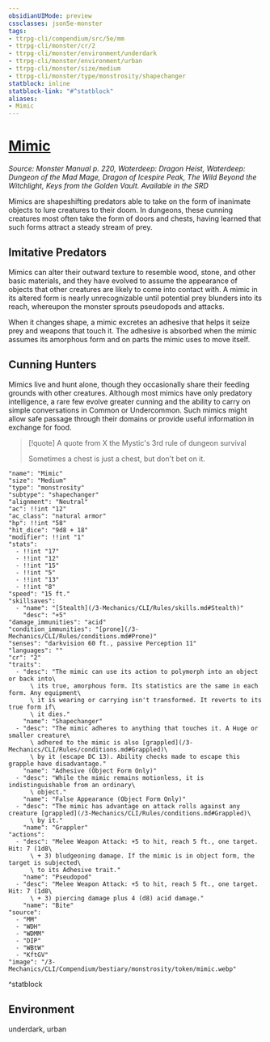 ```yaml
---
obsidianUIMode: preview
cssclasses: json5e-monster
tags:
- ttrpg-cli/compendium/src/5e/mm
- ttrpg-cli/monster/cr/2
- ttrpg-cli/monster/environment/underdark
- ttrpg-cli/monster/environment/urban
- ttrpg-cli/monster/size/medium
- ttrpg-cli/monster/type/monstrosity/shapechanger
statblock: inline
statblock-link: "#^statblock"
aliases:
- Mimic
---
```

# [Mimic](3-Mechanics\CLI\Compendium\bestiary\monstrosity/mimic.md)
*Source: Monster Manual p. 220, Waterdeep: Dragon Heist, Waterdeep: Dungeon of the Mad Mage, Dragon of Icespire Peak, The Wild Beyond the Witchlight, Keys from the Golden Vault. Available in the <span title='Systems Reference Document (5.1)'>SRD</span>*  

Mimics are shapeshifting predators able to take on the form of inanimate objects to lure creatures to their doom. In dungeons, these cunning creatures most often take the form of doors and chests, having learned that such forms attract a steady stream of prey.

## Imitative Predators

Mimics can alter their outward texture to resemble wood, stone, and other basic materials, and they have evolved to assume the appearance of objects that other creatures are likely to come into contact with. A mimic in its altered form is nearly unrecognizable until potential prey blunders into its reach, whereupon the monster sprouts pseudopods and attacks.

When it changes shape, a mimic excretes an adhesive that helps it seize prey and weapons that touch it. The adhesive is absorbed when the mimic assumes its amorphous form and on parts the mimic uses to move itself.

## Cunning Hunters

Mimics live and hunt alone, though they occasionally share their feeding grounds with other creatures. Although most mimics have only predatory intelligence, a rare few evolve greater cunning and the ability to carry on simple conversations in Common or Undercommon. Such mimics might allow safe passage through their domains or provide useful information in exchange for food.

> [!quote] A quote from X the Mystic's 3rd rule of dungeon survival  
> 
> Sometimes a chest is just a chest, but don't bet on it.


```statblock
"name": "Mimic"
"size": "Medium"
"type": "monstrosity"
"subtype": "shapechanger"
"alignment": "Neutral"
"ac": !!int "12"
"ac_class": "natural armor"
"hp": !!int "58"
"hit_dice": "9d8 + 18"
"modifier": !!int "1"
"stats":
  - !!int "17"
  - !!int "12"
  - !!int "15"
  - !!int "5"
  - !!int "13"
  - !!int "8"
"speed": "15 ft."
"skillsaves":
  - "name": "[Stealth](/3-Mechanics/CLI/Rules/skills.md#Stealth)"
    "desc": "+5"
"damage_immunities": "acid"
"condition_immunities": "[prone](/3-Mechanics/CLI/Rules/conditions.md#Prone)"
"senses": "darkvision 60 ft., passive Perception 11"
"languages": ""
"cr": "2"
"traits":
  - "desc": "The mimic can use its action to polymorph into an object or back into\
      \ its true, amorphous form. Its statistics are the same in each form. Any equipment\
      \ it is wearing or carrying isn't transformed. It reverts to its true form if\
      \ it dies."
    "name": "Shapechanger"
  - "desc": "The mimic adheres to anything that touches it. A Huge or smaller creature\
      \ adhered to the mimic is also [grappled](/3-Mechanics/CLI/Rules/conditions.md#Grappled)\
      \ by it (escape DC 13). Ability checks made to escape this grapple have disadvantage."
    "name": "Adhesive (Object Form Only)"
  - "desc": "While the mimic remains motionless, it is indistinguishable from an ordinary\
      \ object."
    "name": "False Appearance (Object Form Only)"
  - "desc": "The mimic has advantage on attack rolls against any creature [grappled](/3-Mechanics/CLI/Rules/conditions.md#Grappled)\
      \ by it."
    "name": "Grappler"
"actions":
  - "desc": "Melee Weapon Attack: +5 to hit, reach 5 ft., one target. Hit: 7 (1d8\
      \ + 3) bludgeoning damage. If the mimic is in object form, the target is subjected\
      \ to its Adhesive trait."
    "name": "Pseudopod"
  - "desc": "Melee Weapon Attack: +5 to hit, reach 5 ft., one target. Hit: 7 (1d8\
      \ + 3) piercing damage plus 4 (d8) acid damage."
    "name": "Bite"
"source":
  - "MM"
  - "WDH"
  - "WDMM"
  - "DIP"
  - "WBtW"
  - "KftGV"
"image": "/3-Mechanics/CLI/Compendium/bestiary/monstrosity/token/mimic.webp"
```
^statblock

## Environment

underdark, urban
